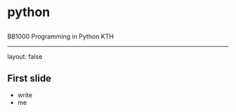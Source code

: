 <script type="text/javascript"
  src="https://cdn.mathjax.org/mathjax/latest/MathJax.js?config=TeX-AMS-MML_HTMLorMML">
</script>
# python

## 

BB1000 Programming in Python
KTH

---

layout: false

## First slide

- write
- me

